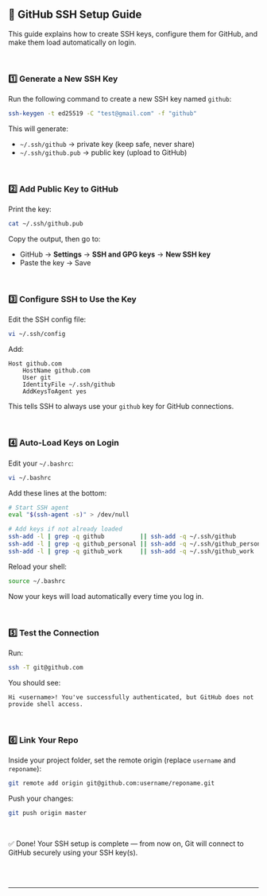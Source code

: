 ## 🔑 GitHub SSH Setup Guide

This guide explains how to create SSH keys, configure them for GitHub, and make them load automatically on login.

<br>

### 1️⃣ Generate a New SSH Key

Run the following command to create a new SSH key named `github`:

```bash
ssh-keygen -t ed25519 -C "test@gmail.com" -f "github"
```

This will generate:

* `~/.ssh/github` → private key (keep safe, never share)
* `~/.ssh/github.pub` → public key (upload to GitHub)

<br>

### 2️⃣ Add Public Key to GitHub

Print the key:

```bash
cat ~/.ssh/github.pub
```

Copy the output, then go to:

* GitHub → **Settings** → **SSH and GPG keys** → **New SSH key**
* Paste the key → Save

<br>

### 3️⃣ Configure SSH to Use the Key

Edit the SSH config file:

```bash
vi ~/.ssh/config
```

Add:

```
Host github.com
    HostName github.com
    User git
    IdentityFile ~/.ssh/github
    AddKeysToAgent yes
```

This tells SSH to always use your `github` key for GitHub connections.

<br>

### 4️⃣ Auto-Load Keys on Login

Edit your `~/.bashrc`:

```bash
vi ~/.bashrc
```

Add these lines at the bottom:

```bash
# Start SSH agent
eval "$(ssh-agent -s)" > /dev/null

# Add keys if not already loaded
ssh-add -l | grep -q github          || ssh-add -q ~/.ssh/github
ssh-add -l | grep -q github_personal || ssh-add -q ~/.ssh/github_personal
ssh-add -l | grep -q github_work     || ssh-add -q ~/.ssh/github_work
```

Reload your shell:

```bash
source ~/.bashrc
```

Now your keys will load automatically every time you log in.

<br>

### 5️⃣ Test the Connection

Run:

```bash
ssh -T git@github.com
```

You should see:

```
Hi <username>! You've successfully authenticated, but GitHub does not provide shell access.
```

<br>

### 6️⃣ Link Your Repo

Inside your project folder, set the remote origin (replace `username` and `reponame`):

```bash
git remote add origin git@github.com:username/reponame.git
```

Push your changes:

```bash
git push origin master
```

<br>

✅ Done! Your SSH setup is complete — from now on, Git will connect to GitHub securely using your SSH key(s).

<br>
<br>

---

<br>
<br>
